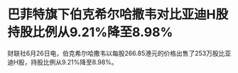 

# 巴菲特旗下伯克希尔哈撒韦对比亚迪H股持股比例从9.21%降至8.98%

财联社6月26日电，伯克希尔哈撒韦以每股266.85港元的价格出售了253万股比亚迪H股，持股比例从9.21%降至8.98%。

